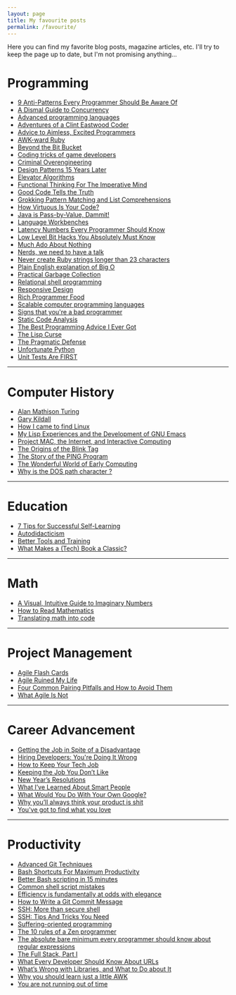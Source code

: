 ```yaml
---
layout: page
title: My favourite posts
permalink: /favourite/
---
```


Here you can find my favorite blog posts, magazine articles, etc. I'll try to keep the page up to date, but I'm not promising anything...

# Programming
* [9 Anti-Patterns Every Programmer Should Be Aware Of][antipatterns]
* [A Dismal Guide to Concurrency][dismal]
* [Advanced programming languages][advanced]
* [Adventures of a Clint Eastwood Coder][clint]
* [Advice to Aimless, Excited Programmers][aimless]
* [AWK-ward Ruby][awkward]
* [Beyond the Bit Bucket][bucket]
* [Coding tricks of game developers][tricks]
* [Criminal Overengineering][criminal]
* [Design Patterns 15 Years Later][patterns]
* [Elevator Algorithms][elevator]
* [Functional Thinking For The Imperative Mind][functional]
* [Good Code Tells the Truth][good]
* [Grokking Pattern Matching and List Comprehensions][pattern]
* [How Virtuous Is Your Code?][virtuous]
* [Java is Pass-by-Value, Dammit!][java]
* [Language Workbenches][workbench]
* [Latency Numbers Every Programmer Should Know][latency]
* [Low Level Bit Hacks You Absolutely Must Know][hacks]
* [Much Ado About Nothing][ado]
* [Nerds, we need to have a talk][nerds]
* [Never create Ruby strings longer than 23 characters][ruby]
* [Plain English explanation of Big O][bigo]
* [Practical Garbage Collection][garbage]
* [Relational shell programming][relational]
* [Responsive Design][responsive]
* [Rich Programmer Food][rich]
* [Scalable computer programming languages][scalable]
* [Signs that you're a bad programmer][bad]
* [Static Code Analysis][static]
* [The Best Programming Advice I Ever Got][advice]
* [The Lisp Curse][curse]
* [The Pragmatic Defense][defense]
* [Unfortunate Python][unfortunate]
* [Unit Tests Are FIRST][first]

[antipatterns]: http://sahandsaba.com/nine-anti-patterns-every-programmer-should-be-aware-of-with-examples.html
[dismal]: http://www.facebook.com/notes/facebook-engineering/a-dismal-guide-to-concurrency/379717628919
[advanced]: http://matt.might.net/articles/best-programming-languages/
[clint]: http://pragprog.com/magazines/2010-01/swaines-world
[aimless]: http://prog21.dadgum.com/80.html
[awkward]: http://tomayko.com/writings/awkward-ruby
[bucket]: http://pragprog.com/magazines/2012-05/beyond-the-bit-bucket
[tricks]: http://www.dodgycoder.net/2012/02/coding-tricks-of-game-developers.html
[criminal]: http://coderoom.wordpress.com/2010/06/23/criminal-overengineering/
[patterns]: http://www.informit.com/articles/printerfriendly.aspx?p=1404056
[elevator]: http://www.lisazhang.ca/2009/12/elevator-algorithms.html
[functional]: http://pragprog.com/magazines/2012-08/functional-thinking-for-the-imperative-mind
[good]: http://pragprog.com/magazines/2010-10/good-code-tells-the-truth
[pattern]: http://pragprog.com/magazines/2011-01/grokking-pattern-matching-and-list-comprehensions
[virtuous]: http://pragprog.com/magazines/2011-08/how-virtuous-is-your-code
[java]: http://javadude.com/articles/passbyvalue.htm
[workbench]: http://pragprog.com/magazines/2009-10/language-workbenches
[latency]: https://gist.github.com/jboner/2841832
[hacks]: http://www.catonmat.net/blog/low-level-bit-hacks-you-absolutely-must-know/
[ado]: http://pragprog.com/magazines/2010-01/much-ado-about-nothing
[nerds]: http://thingist.com/t/item/4372/
[ruby]: http://patshaughnessy.net/2012/1/4/never-create-ruby-strings-longer-than-23-characters
[bigo]: http://stackoverflow.com/questions/487258/plain-english-explanation-of-big-o
[garbage]: http://worldmodscode.wordpress.com/2011/12/26/practical-garbage-collection-part-1-introduction/
[relational]: http://matt.might.net/articles/sql-in-the-shell/
[responsive]: http://pragprog.com/magazines/2009-09/responsive-design
[rich]: http://steve-yegge.blogspot.com/2007/06/rich-programmer-food.html
[scalable]: http://users.cms.caltech.edu/~mvanier/hacking/rants/scalable_computer_programming_languages.html?utm_medium=referral&utm_source=t.co
[bad]: http://www.yacoset.com/Home/signs-that-you-re-a-bad-programmer
[static]: http://www.gamasutra.com/view/news/39328/InDepth_Static_Code_Analysis.php
[advice]: https://www.informit.com/articles/article.aspx?p=1941206
[curse]: http://www.winestockwebdesign.com/Essays/Lisp_Curse.html
[defense]: http://pragprog.com/magazines/2012-04/the-pragmatic-defense
[unfortunate]: http://excess.org/article/2011/12/unfortunate-python/
[first]: http://pragprog.com/magazines/2012-01/unit-tests-are-first

***

# Computer History
* [Alan Mathison Turing][turing]
* [Gary Kildall][kildall]
* [How I came to find Linux][linux]
* [My Lisp Experiences and the Development of GNU Emacs][emacs]
* [Project MAC, the Internet, and Interactive Computing][mac]
* [The Origins of the Blink Tag][blink]
* [The Story of the PING Program][ping]
* [The Wonderful World of Early Computing][early]
* [Why is the DOS path character \?][dos]

[turing]: http://pragprog.com/magazines/2010-06/when-did-that-happen
[kildall]: http://pragprog.com/magazines/2012-11/threads
[linux]: http://ianmurdock.com/post/how-i-came-to-find-linux/
[emacs]: http://www.gnu.org/gnu/rms-lisp.html
[mac]: http://pragprog.com/magazines/2010-07/when-did-that-happen
[blink]: http://www.montulli.org/theoriginofthe%3Cblink%3Etag
[ping]: http://ftp.arl.mil/mike/ping.html
[early]: http://www.neatorama.com/2008/01/25/the-wonderful-world-of-early-computing/
[dos]: http://blogs.msdn.com/b/larryosterman/archive/2005/06/24/432386.aspx

***

# Education
* [7 Tips for Successful Self-Learning][self]
* [Autodidacticism][auto]
* [Better Tools and Training][tools]
* [What Makes a (Tech) Book a Classic?][classic]

[self]: http://wangyip.posterous.com/measuring-measures-blog-7-tips-for-successful
[auto]: http://raganwald.posterous.com/autodidacticism
[tools]: http://pragprog.com/magazines/2010-06/better-tools-and-training
[classic]: http://pragprog.com/magazines/2010-03/swaines-world

***

# Math
* [A Visual, Intuitive Guide to Imaginary Numbers][imaginary]
* [How to Read Mathematics][read-math]
* [Translating math into code][translating]

[imaginary]: http://betterexplained.com/articles/a-visual-intuitive-guide-to-imaginary-numbers/
[read-math]: http://web.stonehill.edu/compsci/History_Math/math-read.htm
[translating]: http://matt.might.net/articles/discrete-math-and-code/

***

# Project Management
* [Agile Flash Cards][cards]
* [Agile Ruined My Life][ruined]
* [Four Common Pairing Pitfalls and How to Avoid Them][pitfalls]
* [What Agile Is Not][agile-not]

[cards]: http://pragprog.com/magazines/2010-09/agile-flash-cards
[ruined]: http://www.whattofix.com/blog/archives/2010/09/agile-ruined-my.php
[pitfalls]: http://pragprog.com/magazines/2012-03/four-common-pairing-pitfalls-and-how-to-avoid-them
[agile-not]: http://pragprog.com/magazines/2010-10/what-agile-is-not

***

# Career Advancement
* [Getting the Job in Spite of a Disadvantage][disadvantage]
* [Hiring Developers: You're Doing It Wrong][wrong]
* [How to Keep Your Tech Job][keep-job]
* [Keeping the Job You Don’t Like][keep-not-like]
* [New Year’s Resolutions][resolution]
* [What I’ve Learned About Smart People][smart]
* [What Would You Do With Your Own Google?][google]
* [Why you’ll always think your product is shit][shit]
* [You've got to find what you love][love]

[disadvantage]: http://pragprog.com/magazines/2010-05/the-working-geek
[wrong]: http://devinterviews.pen.io/
[keep-job]: http://pragprog.com/magazines/2009-07/the-layoffs-are-coming
[keep-not-like]: http://pragprog.com/magazines/2009-12/the-working-geek
[resolution]: http://pragprog.com/magazines/2010-01/the-working-geek
[smart]: http://blog.tommymacwilliam.com/post/17500383225/what-ive-learned-about-smart-people
[google]: https://www.youtube.com/watch?v=vKmQW_Nkfk8
[shit]: http://andrewchen.co/2012/03/02/why-your-product-will-never-seem-like-its-good-enough/
[love]: http://immaturebusiness.com/2223/steve-jobs-2005-stanford-commencement-address-death-is-the-destination-we-all%C2%A0share/

***

# Productivity
* [Advanced Git Techniques][git]
* [Bash Shortcuts For Maximum Productivity][bash]
* [Better Bash scripting in 15 minutes][better-bash]
* [Common shell script mistakes][shell]
* [Efficiency is fundamentally at odds with elegance][efficiency]
* [How to Write a Git Commit Message][git-commit]
* [SSH: More than secure shell][ssh]
* [SSH: Tips And Tricks You Need][ssh-tricks]
* [Suffering-oriented programming][suffering]
* [The 10 rules of a Zen programmer][zen]
* [The absolute bare minimum every programmer should know about regular expressions][regex]
* [The Full Stack, Part I][full-stack]
* [What Every Developer Should Know About URLs][urls]
* [What’s Wrong with Libraries, and What to Do about It][libs]
* [Why you should learn just a little AWK][awk]
* [You are not running out of time][time]

[git]: http://cmurphycode.posterous.com/git-201-slightly-more-advanced
[bash]: http://www.skorks.com/2009/09/bash-shortcuts-for-maximum-productivity/
[better-bash]: http://robertmuth.blogspot.in/2012/08/better-bash-scripting-in-15-minutes.html
[shell]: http://www.pixelbeat.org/programming/shell_script_mistakes.html
[efficiency]: http://www.yosefk.com/blog/efficiency-is-fundamentally-at-odds-with-elegance.html
[git-commit]: http://chris.beams.io/posts/git-commit/
[ssh]: http://matt.might.net/articles/ssh-hacks/
[ssh-tricks]: http://www.symkat.com/ssh-tips-and-tricks-you-need
[suffering]: http://nathanmarz.com/blog/suffering-oriented-programming.html
[zen]: http://www.grobmeier.de/the-10-rules-of-a-zen-programmer-03022012.html
[regex]: http://tafzal.blogspot.nl/2010/07/absolute-bare-minimum-every-programmer.html
[full-stack]: https://www.facebook.com/note.php?note_id=461505383919
[urls]: http://www.skorks.com/2010/05/what-every-developer-should-know-about-urls/
[libs]: http://pragprog.com/magazines/2010-04/tangled-up-in-tools
[awk]: http://gregable.com/2010/09/why-you-should-know-just-little-awk.html
[time]: http://rahulbijlani.com/essays/you-are-not-running-out-of-time-essay/